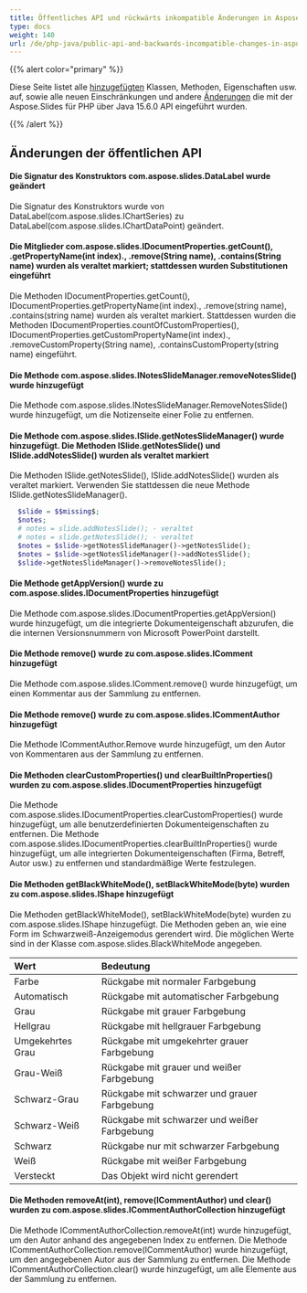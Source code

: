 ```yaml
---
title: Öffentliches API und rückwärts inkompatible Änderungen in Aspose.Slides für PHP über Java 15.6.0
type: docs
weight: 140
url: /de/php-java/public-api-and-backwards-incompatible-changes-in-aspose-slides-for-java-15-6-0/
---
```


{{% alert color="primary" %}} 

Diese Seite listet alle [hinzugefügten](/slides/de/php-java/public-api-and-backwards-incompatible-changes-in-aspose-slides-for-java-15-6-0/) Klassen, Methoden, Eigenschaften usw. auf, sowie alle neuen Einschränkungen und andere [Änderungen](/slides/de/php-java/public-api-and-backwards-incompatible-changes-in-aspose-slides-for-java-15-6-0/) die mit der Aspose.Slides für PHP über Java 15.6.0 API eingeführt wurden.

{{% /alert %}} 
## **Änderungen der öffentlichen API**
#### **Die Signatur des Konstruktors com.aspose.slides.DataLabel wurde geändert**
Die Signatur des Konstruktors wurde von DataLabel(com.aspose.slides.IChartSeries) zu DataLabel(com.aspose.slides.IChartDataPoint) geändert.
#### **Die Mitglieder com.aspose.slides.IDocumentProperties.getCount(), .getPropertyName(int index)., .remove(String name), .contains(String name) wurden als veraltet markiert; stattdessen wurden Substitutionen eingeführt**
Die Methoden IDocumentProperties.getCount(), IDocumentProperties.getPropertyName(int index)., .remove(string name), .contains(string name) wurden als veraltet markiert. Stattdessen wurden die Methoden IDocumentProperties.countOfCustomProperties(), IDocumentProperties.getCustomPropertyName(int index)., .removeCustomProperty(String name), .containsCustomProperty(string name) eingeführt.
#### **Die Methode com.aspose.slides.INotesSlideManager.removeNotesSlide() wurde hinzugefügt**
Die Methode com.aspose.slides.INotesSlideManager.RemoveNotesSlide() wurde hinzugefügt, um die Notizenseite einer Folie zu entfernen.
#### **Die Methode com.aspose.slides.ISlide.getNotesSlideManager() wurde hinzugefügt. Die Methoden ISlide.getNotesSlide() und ISlide.addNotesSlide() wurden als veraltet markiert**
Die Methoden ISlide.getNotesSlide(), ISlide.addNotesSlide() wurden als veraltet markiert. Verwenden Sie stattdessen die neue Methode ISlide.getNotesSlideManager().

```php
  $slide = $$missing$;
  $notes;
  # notes = slide.addNotesSlide(); - veraltet
  # notes = slide.getNotesSlide(); - veraltet
  $notes = $slide->getNotesSlideManager()->getNotesSlide();
  $notes = $slide->getNotesSlideManager()->addNotesSlide();
  $slide->getNotesSlideManager()->removeNotesSlide();

```
#### **Die Methode getAppVersion() wurde zu com.aspose.slides.IDocumentProperties hinzugefügt**
Die Methode com.aspose.slides.IDocumentProperties.getAppVersion() wurde hinzugefügt, um die integrierte Dokumenteigenschaft abzurufen, die die internen Versionsnummern von Microsoft PowerPoint darstellt.
#### **Die Methode remove() wurde zu com.aspose.slides.IComment hinzugefügt**
Die Methode com.aspose.slides.IComment.remove() wurde hinzugefügt, um einen Kommentar aus der Sammlung zu entfernen.
#### **Die Methode remove() wurde zu com.aspose.slides.ICommentAuthor hinzugefügt**
Die Methode ICommentAuthor.Remove wurde hinzugefügt, um den Autor von Kommentaren aus der Sammlung zu entfernen.
#### **Die Methoden clearCustomProperties() und clearBuiltInProperties() wurden zu com.aspose.slides.IDocumentProperties hinzugefügt**
Die Methode com.aspose.slides.IDocumentProperties.clearCustomProperties() wurde hinzugefügt, um alle benutzerdefinierten Dokumenteigenschaften zu entfernen.
Die Methode com.aspose.slides.IDocumentProperties.clearBuiltInProperties() wurde hinzugefügt, um alle integrierten Dokumenteigenschaften (Firma, Betreff, Autor usw.) zu entfernen und standardmäßige Werte festzulegen.
#### **Die Methoden getBlackWhiteMode(), setBlackWhiteMode(byte) wurden zu com.aspose.slides.IShape hinzugefügt**
Die Methoden getBlackWhiteMode(), setBlackWhiteMode(byte) wurden zu com.aspose.slides.IShape hinzugefügt.
Die Methoden geben an, wie eine Form im Schwarzweiß-Anzeigemodus gerendert wird. Die möglichen Werte sind in der Klasse com.aspose.slides.BlackWhiteMode angegeben.

|**Wert** |**Bedeutung** |
| :- | :- |
|Farbe |Rückgabe mit normaler Farbgebung |
|Automatisch |Rückgabe mit automatischer Farbgebung |
|Grau |Rückgabe mit grauer Farbgebung |
|Hellgrau |Rückgabe mit hellgrauer Farbgebung |
|Umgekehrtes Grau |Rückgabe mit umgekehrter grauer Farbgebung |
|Grau-Weiß |Rückgabe mit grauer und weißer Farbgebung |
|Schwarz-Grau |Rückgabe mit schwarzer und grauer Farbgebung |
|Schwarz-Weiß |Rückgabe mit schwarzer und weißer Farbgebung |
|Schwarz |Rückgabe nur mit schwarzer Farbgebung |
|Weiß |Rückgabe mit weißer Farbgebung |
|Versteckt |Das Objekt wird nicht gerendert |
#### **Die Methoden removeAt(int), remove(ICommentAuthor) und clear() wurden zu com.aspose.slides.ICommentAuthorCollection hinzugefügt**
Die Methode ICommentAuthorCollection.removeAt(int) wurde hinzugefügt, um den Autor anhand des angegebenen Index zu entfernen. Die Methode ICommentAuthorCollection.remove(ICommentAuthor) wurde hinzugefügt, um den angegebenen Autor aus der Sammlung zu entfernen. Die Methode ICommentAuthorCollection.clear() wurde hinzugefügt, um alle Elemente aus der Sammlung zu entfernen.